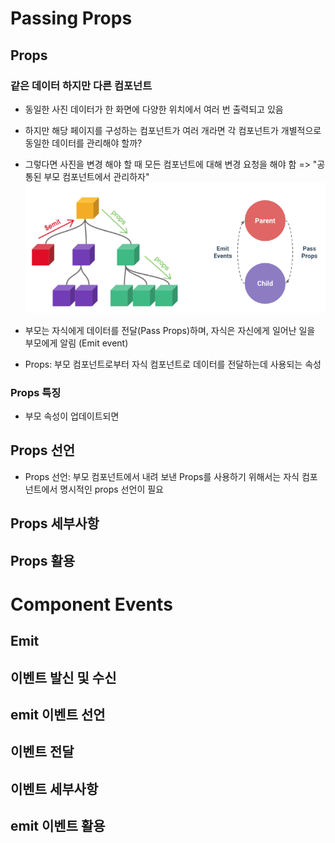 # Passing Props
## Props
### 같은 데이터 하지만 다른 컴포넌트
* 동일한 사진 데이터가 한 화면에 다양한 위치에서 여러 번 출력되고 있음
* 하지만 해당 페이지를 구성하는 컴포넌트가 여러 개라면 각 컴포넌트가 개별적으로 동일한 데이터를 관리해야 할까?
* 그렇다면 사진을 변경 해야 할 때 모든 컴포넌트에 대해 변경 요청을 해야 함
=> "공통된 부모 컴포넌트에서 관리하자"
![Alt text](image-12.png)
* 부모는 자식에게 데이터를 전달(Pass Props)하며, 자식은 자신에게 일어난 일을 부모에게 알림 (Emit event)

* Props: 부모 컴포넌트로부터 자식 컴포넌트로 데이터를 전달하는데 사용되는 속성
### Props 특징
* 부모 속성이 업데이트되면
## Props 선언
* Props 선언: 부모 컴포넌트에서 내려 보낸 Props를 사용하기 위해서는 자식 컴포넌트에서 명시적인 props 선언이 필요
## Props 세부사항
## Props 활용

# Component Events
## Emit
## 이벤트 발신 및 수신
## emit 이벤트 선언
## 이벤트 전달
## 이벤트 세부사항
## emit 이벤트 활용
